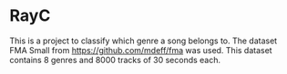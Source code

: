 # RayC
This is a project to classify which genre a song belongs to. 
The dataset FMA Small from https://github.com/mdeff/fma was used.
This dataset contains 8 genres and 8000 tracks of 30 seconds each.
